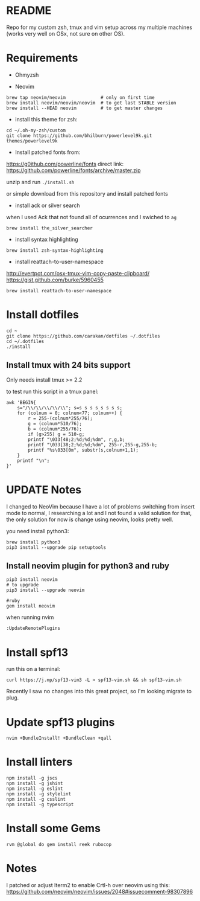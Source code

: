 README
======

Repo for my custom zsh, tmux and vim setup across my multiple machines (works
very well on OSx, not sure on other OS).

Requirements
============

- Ohmyzsh

- Neovim
```
brew tap neovim/neovim             # only on first time
brew install neovim/neovim/neovim  # to get last STABLE version
brew install --HEAD neovim         # to get master changes
```
- install this theme for zsh:

```
cd ~/.oh-my-zsh/custom
git clone https://github.com/bhilburn/powerlevel9k.git themes/powerlevel9k
```

- Install patched fonts from:

https://g0ithub.com/powerline/fonts direct link:
https://github.com/powerline/fonts/archive/master.zip

unzip and run `./install.sh`

or simple download from this repository and install patched fonts

- install ack or silver search

when I used Ack that not found all of ocurrences and I swiched to `ag`

```
brew install the_silver_searcher
```

- install syntax highlighting

```
brew install zsh-syntax-highlighting 
```

- install reattach-to-user-namespace

http://evertpot.com/osx-tmux-vim-copy-paste-clipboard/
https://gist.github.com/burke/5960455

```
brew install reattach-to-user-namespace
```

Install dotfiles
================

```
cd ~
git clone https://github.com/carakan/dotfiles ~/.dotfiles
cd ~/.dotfiles
./install
```

Install tmux with 24 bits support
---------------------------------
Only needs install tmux >= 2.2

to test run this script in a tmux panel:
```
awk 'BEGIN{
    s="/\\/\\/\\/\\/\\"; s=s s s s s s s s;
    for (colnum = 0; colnum<77; colnum++) {
        r = 255-(colnum*255/76);
        g = (colnum*510/76);
        b = (colnum*255/76);
        if (g>255) g = 510-g;
        printf "\033[48;2;%d;%d;%dm", r,g,b;
        printf "\033[38;2;%d;%d;%dm", 255-r,255-g,255-b;
        printf "%s\033[0m", substr(s,colnum+1,1);
    }
    printf "\n";
}'
```

UPDATE Notes
============

I changed to NeoVim because I have a lot of problems switching from insert mode
to normal, I researching a lot and I not found a valid solution for that, the
only solution for now is change using neovim, looks pretty well.

you need install python3:

```
brew install python3
pip3 install --upgrade pip setuptools
```

Install neovim plugin for python3 and ruby
---------------------------------

```
pip3 install neovim
# to upgrade
pip3 install --upgrade neovim

#ruby
gem install neovim
```

when running nvim
```
:UpdateRemotePlugins
```

Install spf13
=============
run this on a terminal:

```
curl https://j.mp/spf13-vim3 -L > spf13-vim.sh && sh spf13-vim.sh
```

Recently I saw no changes into this great project, so I'm looking migrate to
plug.

Update spf13 plugins
====================

```
nvim +BundleInstall! +BundleClean +qall
```

Install linters
===============
```
npm install -g jscs
npm install -g jshint
npm install -g eslint
npm install -g stylelint
npm install -g csslint
npm install -g typescript 
```

Install some Gems
=================
```
rvm @global do gem install reek rubocop
```

Notes
=====

I patched or adjust Iterm2 to enable Crtl-h over neovim using this:
https://github.com/neovim/neovim/issues/2048#issuecomment-98307896
